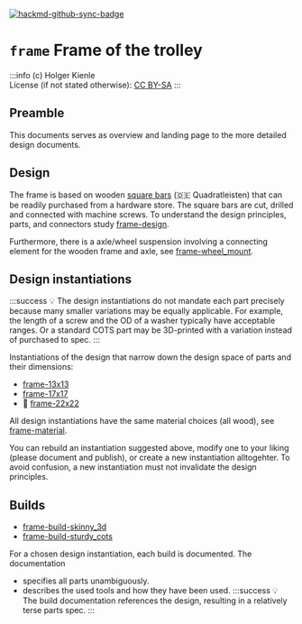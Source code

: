 [![hackmd-github-sync-badge](https://hackmd.io/xMXdZCaYS7iJ8o7rgUJZMQ/badge)](https://hackmd.io/xMXdZCaYS7iJ8o7rgUJZMQ)
# `frame` Frame of the trolley
:::info
(c) Holger Kienle  
License (if not stated otherwise): [CC BY-SA](https://creativecommons.org/licenses/by-sa/4.0/)
:::

## Preamble
This documents serves as overview and landing page to the more detailed design documents.

## Design

The frame is based on wooden [square bars](/@hkienle/part-square_bar) (:de: Quadratleisten) that can be readily purchased from a hardware store. The square bars are cut, drilled and connected with machine screws.
To understand the design principles, parts, and connectors study [frame-design](/@hkienle/frame-design/).

Furthermore, there is a axle/wheel suspension involving a connecting element for the wooden frame and axle, see [frame-wheel_mount](/@hkienle/frame-wheel_mount/).

## Design instantiations

:::success
:bulb: The design instantiations do not mandate each part precisely because many smaller variations may be equally applicable. For example, the length of a screw and the OD of a washer typically have acceptable ranges. Or a standard COTS part may be 3D-printed with a variation instead of purchased to spec.
:::

Instantiations of the design that narrow down the design space of parts and their dimensions:
- [frame-13x13](/@hkienle/frame-13x13)
- [frame-17x17](/@hkienle/frame-17x17)
- :construction: [frame-22x22](/@hkienle/frame-22x22)


All design instantiations have the same material choices (all wood), see [frame-material](/@hkienle/frame-material/).

You can rebuild an instantiation suggested above, modify one to your liking (please document and publish), or create a new instantiation alltogehter. To avoid confusion, a new instantiation must not invalidate the design principles.

## Builds

- [frame-build-skinny_3d](/@hkienle/frame-build-skinny_3d)
- [frame-build-sturdy_cots](/@hkienle/frame-build-sturdy_cots)

For a chosen design instantiation, each build is documented. The documentation
- specifies all parts unambiguously.
- describes the used tools and how they have been used.
:::success
:bulb: The build documentation references the design, resulting in a relatively terse parts spec.
:::
